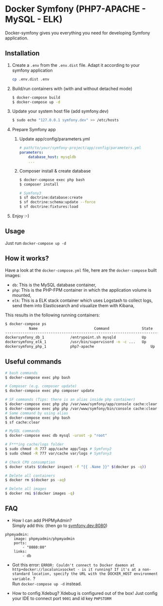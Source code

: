 # Docker Symfony (PHP7-APACHE - MySQL - ELK)

Docker-symfony gives you everything you need for developing Symfony application. 

## Installation

1. Create a `.env` from the `.env.dist` file. Adapt it according to your symfony application

    ```bash
    cp .env.dist .env
    ```

2. Build/run containers with (with and without detached mode)

    ```bash
    $ docker-compose build
    $ docker-compose up -d
    ```

3. Update your system host file (add symfony.dev)
    
    ```bash
    $ sudo echo "127.0.0.1 symfony.dev" >> /etc/hosts
    ```
        
4. Prepare Symfony app

    1. Update app/config/parameters.yml

        ```yml
        # path/to/your/symfony-project/app/config/parameters.yml
        parameters:
            database_host: mysqldb
            ...
        ```

    2. Composer install & create database

        ```bash
        $ docker-compose exec php bash
        $ composer install
        ```
           
        ```bash   
        # Symfony3
        $ sf doctrine:database:create
        $ sf doctrine:schema:update --force
        $ sf doctrine:fixtures:load
        ```

5. Enjoy :-)

## Usage

Just run `docker-compose up -d`

## How it works?

Have a look at the `docker-compose.yml` file, here are the `docker-compose` built images:

* `db`: This is the MySQL database container,
* `php`: This is the PHP-FPM container in which the application volume is mounted,
* `elk`: This is a ELK stack container which uses Logstash to collect logs, send them into Elasticsearch and visualize them with Kibana,

This results in the following running containers:

```bash
$ docker-compose ps
           Name                          Command               State              Ports            
--------------------------------------------------------------------------------------------------
dockersymfony_db_1            /entrypoint.sh mysqld            Up      0.0.0.0:3306->3306/tcp      
dockersymfony_elk_1           /usr/bin/supervisord -n -c ...   Up      0.0.0.0:81->80/tcp          
dockersymfony_php_1           php7-apache                          Up      0.0.0.0:80->80/tcp      
```

## Useful commands

```bash
# bash commands
$ docker-compose exec php bash

# Composer (e.g. composer update)
$ docker-compose exec php composer update

# SF commands (Tips: there is an alias inside php container)
$ docker-compose exec php php /var/www/symfony/app/console cache:clear # Symfony2
$ docker-compose exec php php /var/www/symfony/bin/console cache:clear # Symfony3
# Same command by using alias
$ docker-compose exec php bash
$ sf cache:clear

# MySQL commands
$ docker-compose exec db mysql -uroot -p "root"

# F***ing cache/logs folder
$ sudo chmod -R 777 app/cache app/logs # Symfony2
$ sudo chmod -R 777 var/cache var/logs # Symfony3

# Check CPU consumption
$ docker stats $(docker inspect -f "{{ .Name }}" $(docker ps -q))

# Delete all containers
$ docker rm $(docker ps -aq)

# Delete all images
$ docker rmi $(docker images -q)
```

## FAQ

* How I can add PHPMyAdmin?  
Simply add this: (then go to [symfony.dev:8080](http://symfony.dev:8080))

```
phpmyadmin:
    image: phpmyadmin/phpmyadmin
    ports:
        - "8080:80"
    links:
        - db
```

* Got this error: `ERROR: Couldn't connect to Docker daemon at http+docker://localunixsocket - is it running?
If it's at a non-standard location, specify the URL with the DOCKER_HOST environment variable.` ?  
Run `docker-compose up -d` instead.

* How to config Xdebug?
Xdebug is configured out of the box!
Just config your IDE to connect port  `9001` and id key `PHPSTORM`